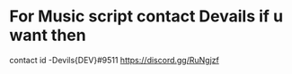 # For Music script contact Devails if u want then 
contact id -Devils{DEV}#9511
https://discord.gg/RuNgjzf
